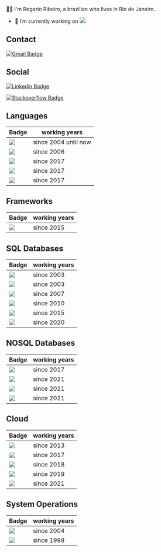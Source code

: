 :man_technologist: I'm Rogerio Ribeiro, a brazilian who lives in Rio de Janeiro.

- 🔭 I’m currently working on <img src="https://img.shields.io/badge/Java-ED8B00?style=for-the-badge&logo=java&logoColor=white" />

## Contact

[![Gmail Badge](https://img.shields.io/badge/Gmail-D14836?style=for-the-badge&logo=gmail&logoColor=white&link=mailto:rogerio.rs@gmail.com)](mailto:rogerio.rs@gmail.com)


## Social
[![Linkedin Badge](https://img.shields.io/badge/linkedin-%230077B5.svg?style=for-the-badge&logo=linkedin&logoColor=white&link=https://www.linkedin.com/in/rogrs/)](https://www.linkedin.com/in/rogrs/) 

[![Stackoverflow Badge](https://img.shields.io/badge/Stack_Overflow-FE7A16?style=for-the-badge&logo=stack-overflow&logoColor=white&link=https://stackoverflow.com/users/4957306/rog%c3%a9rio-ribeiro)](https://stackoverflow.com/users/4957306/rog%c3%a9rio-ribeiro) 


## Languages

Badge | working years
------------ | -------------
<img src="https://img.shields.io/badge/Java-ED8B00?style=for-the-badge&logo=java&logoColor=white" /> | since 2004 until now 
<img src="https://img.shields.io/badge/Shell_Script-121011?style=for-the-badge&logo=gnu-bash&logoColor=white" /> | since 2006
<img src="https://img.shields.io/badge/Node.js-43853D?style=for-the-badge&logo=node.js&logoColor=white" /> | since 2017 
<img src="https://img.shields.io/badge/Python-3776AB?style=for-the-badge&logo=python&logoColor=white" /> | since 2017 
<img src="https://img.shields.io/badge/Go-00ADD8?style=for-the-badge&logo=go&logoColor=white" /> | since 2017 

## Frameworks

Badge | working years
------------ | -------------
<img src="https://img.shields.io/badge/Spring-6DB33F?style=for-the-badge&logo=spring&logoColor=white" /> | since 2015


## SQL Databases 

Badge | working years
------------ | -------------
<img src="https://img.shields.io/badge/MySQL-00000F?style=for-the-badge&logo=mysql&logoColor=white" /> | since 2003
<img src="https://img.shields.io/badge/Firebase-F29D0C?style=for-the-badge&logo=firebase&logoColor=white" /> | since 2003
<img src="https://img.shields.io/badge/Oracle-F80000?style=for-the-badge&logo=Oracle&logoColor=white" /> | since 2007
<img src="https://img.shields.io/badge/Microsoft%20SQL%20Server-CC2927?style=for-the-badge&logo=microsoft%20sql%20server&logoColor=white" /> | since 2010
<img src="https://img.shields.io/badge/PostgreSQL-316192?style=for-the-badge&logo=postgresql&logoColor=white" /> | since 2015
<img src="https://img.shields.io/badge/MariaDB-01529E?style=for-the-badge&logo=mariadb&logoColor=white" /> | since 2020


## NOSQL Databases

Badge | working years
------------ | -------------
<img src="https://img.shields.io/badge/MongoDB-4EA94B?style=for-the-badge&logo=mongodb&logoColor=white" /> | since 2017
<img src="https://img.shields.io/badge/Amazon%20DynamoDB-4053D6?style=for-the-badge&logo=Amazon%20DynamoDB&logoColor=white" /> | since 2021
<img src="https://img.shields.io/badge/Amazon%20DynamoDB-4053D6?style=for-the-badge&logo=Amazon%20DynamoDB&logoColor=white" /> | since 2021
<img src="https://img.shields.io/badge/Cassandra-1287B1?style=for-the-badge&logo=apache%20cassandra&logoColor=white" /> | since 2021


## Cloud

Badge | working years
------------ | -------------
<img src="https://img.shields.io/badge/Amazon_AWS-232F3E?style=for-the-badge&logo=amazon-aws&logoColor=white" /> | since 2013
<img src="https://img.shields.io/badge/Heroku-430098?style=for-the-badge&logo=heroku&logoColor=white" /> | since 2017
<img src="https://img.shields.io/badge/IBM%20Cloud-1261FE?style=for-the-badge&logo=IBM%20Cloud&logoColor=white" /> | since 2018
<img src="https://img.shields.io/badge/Microsoft_Azure-0089D6?style=for-the-badge&logo=microsoft-azure&logoColor=white" /> | since 2019
<img src="https://img.shields.io/badge/Google_Cloud-4285F4?style=for-the-badge&logo=google-cloud&logoColor=white" /> | since 2021

## System Operations

Badge | working years
------------ | -------------
<img src="https://img.shields.io/badge/Linux-E34F26?style=for-the-badge&logo=linux&logoColor=black" /> | since 2004
<img src="https://img.shields.io/badge/Windows-017AD7?style=for-the-badge&logo=windows&logoColor=white" /> | since 1998

